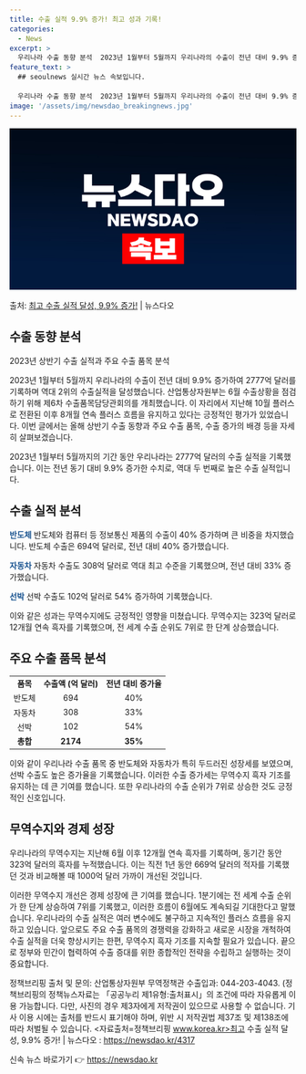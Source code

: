 ```yaml
---
title: 수출 실적 9.9% 증가! 최고 성과 기록!
categories:
  - News
excerpt: >
  우리나라 수출 동향 분석  2023년 1월부터 5월까지 우리나라의 수출이 전년 대비 9.9% 증가하여 277…
feature_text: >
  ## seoulnews 실시간 뉴스 속보입니다.

  우리나라 수출 동향 분석  2023년 1월부터 5월까지 우리나라의 수출이 전년 대비 9.9% 증가하여 277…
image: '/assets/img/newsdao_breakingnews.jpg'
---
```


![뉴스다오 속보](/assets/img/newsdao_breakingnews.jpg)

<p>출처: <a href="https://newsdao.kr/4317" rel="dofollow">최고 수출 실적 달성, 9.9% 증가!</a> | 뉴스다오</p>

<h2 data-ke-size="size26">수출 동향 분석</h2>
2023년 상반기 수출 실적과 주요 수출 품목 분석

2023년 1월부터 5월까지 우리나라의 수출이 전년 대비 9.9% 증가하여 2777억 달러를 기록하며 역대 2위의 수출실적을 달성했습니다. 산업통상자원부는 6월 수출상황을 점검하기 위해 제6차 수출품목담당관회의를 개최했습니다. 이 자리에서 지난해 10월 플러스로 전환된 이후 8개월 연속 플러스 흐름을 유지하고 있다는 긍정적인 평가가 있었습니다. 이번 글에서는 올해 상반기 수출 동향과 주요 수출 품목, 수출 증가의 배경 등을 자세히 살펴보겠습니다.

<p data-ke-size="size16">2023년 1월부터 5월까지의 기간 동안 우리나라는 2777억 달러의 수출 실적을 기록했습니다. 이는 전년 동기 대비 9.9% 증가한 수치로, 역대 두 번째로 높은 수출 실적입니다.</p>

<h2 data-ke-size="size26">수출 실적 분석</h2>
<b><span style="color: #1a5490;">반도체</span></b>
반도체와 컴퓨터 등 정보통신 제품의 수출이 40% 증가하며 큰 비중을 차지했습니다. 반도체 수출은 694억 달러로, 전년 대비 40% 증가했습니다.

<b><span style="color: #1a5490;">자동차</span></b>
자동차 수출도 308억 달러로 역대 최고 수준을 기록했으며, 전년 대비 33% 증가했습니다.

<b><span style="color: #1a5490;">선박</span></b>
선박 수출도 102억 달러로 54% 증가하여 기록했습니다.

이와 같은 성과는 무역수지에도 긍정적인 영향을 미쳤습니다. 무역수지는 323억 달러로 12개월 연속 흑자를 기록했으며, 전 세계 수출 순위도 7위로 한 단계 상승했습니다.

<h2 data-ke-size="size26">주요 수출 품목 분석</h2>
<table>
	<tbody>
		<tr>
			<td style="text-align: center; height: 17px;"><b>품목</b></td>
			<td style="text-align: center; height: 17px;"><b>수출액 (억 달러)</b></td>
			<td style="text-align: center; height: 17px;"><b>전년 대비 증가율</b></td>
		</tr>
		<tr>
			<td style="text-align: center; height: 17px;">반도체</td>
			<td style="text-align: center; height: 17px;">694</td>
			<td style="text-align: center; height: 17px;">40%</td>
		</tr>
		<tr>
			<td style="text-align: center; height: 17px;">자동차</td>
			<td style="text-align: center; height: 17px;">308</td>
			<td style="text-align: center; height: 17px;">33%</td>
		</tr>
		<tr>
			<td style="text-align: center; height: 17px;">선박</td>
			<td style="text-align: center; height: 17px;">102</td>
			<td style="text-align: center; height: 17px;">54%</td>
		</tr>
		<tr>
			<td style="text-align: center; height: 17px;"><b>총합</b></td>
			<td style="text-align: center; height: 17px;"><b>2174</b></td>
			<td style="text-align: center; height: 17px;"><b>35%</b></td>
		</tr>
	</tbody>
</table>

이와 같이 우리나라 수출 품목 중 반도체와 자동차가 특히 두드러진 성장세를 보였으며, 선박 수출도 높은 증가율을 기록했습니다. 이러한 수출 증가세는 무역수지 흑자 기조를 유지하는 데 큰 기여를 했습니다. 또한 우리나라의 수출 순위가 7위로 상승한 것도 긍정적인 신호입니다.

<h2 data-ke-size="size26">무역수지와 경제 성장</h2>
우리나라의 무역수지는 지난해 6월 이후 12개월 연속 흑자를 기록하며, 동기간 동안 323억 달러의 흑자를 누적했습니다. 이는 직전 1년 동안 669억 달러의 적자를 기록했던 것과 비교해볼 때 1000억 달러 가까이 개선된 것입니다.

이러한 무역수지 개선은 경제 성장에 큰 기여를 했습니다. 1분기에는 전 세계 수출 순위가 한 단계 상승하여 7위를 기록했고, 이러한 흐름이 6월에도 계속되길 기대한다고 말했습니다. 우리나라의 수출 실적은 여러 변수에도 불구하고 지속적인 플러스 흐름을 유지하고 있습니다. 앞으로도 주요 수출 품목의 경쟁력을 강화하고 새로운 시장을 개척하여 수출 실적을 더욱 향상시키는 한편, 무역수지 흑자 기조를 지속할 필요가 있습니다. 끝으로 정부와 민간이 협력하여 수출 증대를 위한 종합적인 전략을 수립하고 실행하는 것이 중요합니다.

정책브리핑 출처 및 문의: 산업통상자원부 무역정책관 수출입과: 044-203-4043. (정책브리핑의 정책뉴스자료는 「공공누리 제1유형:출처표시」의 조건에 따라 자유롭게 이용 가능합니다. 다만, 사진의 경우 제3자에게 저작권이 있으므로 사용할 수 없습니다. 기사 이용 시에는 출처를 반드시 표기해야 하며, 위반 시 저작권법 제37조 및 제138조에 따라 처벌될 수 있습니다. <자료출처=정책브리핑 www.korea.kr>최고 수출 실적 달성, 9.9% 증가! | 뉴스다오  : https://newsdao.kr/4317 

신속 뉴스 바로가기 👉 <a href="https://newsdao.kr" rel="dofollow">https://newsdao.kr</a>



